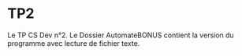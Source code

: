 # TP2
Le TP CS Dev n°2.
Le Dossier AutomateBONUS contient la version du programme avec lecture de fichier texte.
